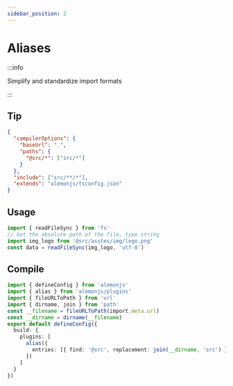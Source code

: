 ```yaml
---
sidebar_position: 2
---
```


# Aliases

:::info

Simplify and standardize import formats

:::

## Tip

```json title="ts.config.json"
{
  "compilerOptions": {
    "baseUrl": ".",
    "paths": {
      "@src/*": ["src/*"]
    }
  },
  "include": ["src/**/*"],
  "extends": "alemonjs/tsconfig.json"
}
```

## Usage

```ts
import { readFileSync } from 'fs'
// Get the absolute path of the file, type string
import img_logo from '@src/asstes/img/logo.png'
const data = readFileSync(img_logo, 'utf-8')
```

## Compile

```ts title="alemon.config.ts"
import { defineConfig } from 'alemonjs'
import { alias } from 'alemonjs/plugins'
import { fileURLToPath } from 'url'
import { dirname, join } from 'path'
const __filename = fileURLToPath(import.meta.url)
const __dirname = dirname(__filename)
export default defineConfig({
  build: {
    plugins: [
      alias({
        entries: [{ find: '@src', replacement: join(__dirname, 'src') }]
      })
    ]
  }
})
```
